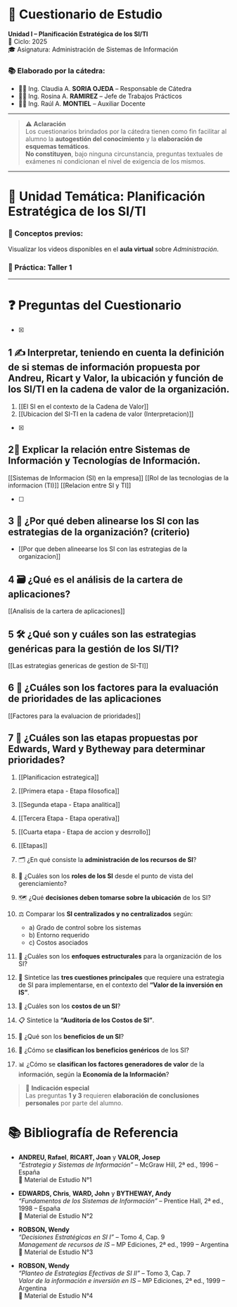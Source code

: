 # 📝 Cuestionario de Estudio  
**Unidad I – Planificación Estratégica de los SI/TI**  
📆 Ciclo: 2025  
🎓 Asignatura: Administración de Sistemas de Información  

### 📚 Elaborado por la cátedra:
- 👩‍🏫 Ing. Claudia A. **SORIA OJEDA** – Responsable de Cátedra  
- 👩‍💼 Ing. Rosina A. **RAMIREZ** – Jefe de Trabajos Prácticos  
- 👨‍💻 Ing. Raúl A. **MONTIEL** – Auxiliar Docente  

---

> ⚠️ **Aclaración**  
Los cuestionarios brindados por la cátedra tienen como fin facilitar al alumno la **autogestión del conocimiento** y la **elaboración de esquemas temáticos**.  
**No constituyen**, bajo ninguna circunstancia, preguntas textuales de exámenes ni condicionan el nivel de exigencia de los mismos.

---

# 📌 Unidad Temática: Planificación Estratégica de los SI/TI

### 🧠 Conceptos previos:
Visualizar los videos disponibles en el **aula virtual** sobre *Administración*.

### 🧪 Práctica: Taller 1

---

# ❓ Preguntas del Cuestionario

- [x] 
## 1 ✍️ Interpretar, teniendo en cuenta la definición de si stemas de información propuesta por **Andreu, Ricart y Valor**, la ubicación y función de los **SI/TI en la cadena de valor** de la organización.
1. [[El SI en el contexto de la Cadena de Valor]]
2. [[Ubicacion del SI-TI en la cadena de valor (Interpretacion)]]

- [x] 
## 2📡 Explicar la **relación entre Sistemas de Información y Tecnologías de Información**.
[[Sistemas de Informacion (SI) en la empresa]]
[[Rol de las tecnologias de la informacion (TI)]]
[[Relacion entre SI y TI]]

- [ ] 
## 3 🤝 ¿Por qué deben **alinearse los SI con las estrategias** de la organización? (criterio)
- [[Por que deben alineearse los SI con las estrategias de la organizacion]]

## 4 🗃️ ¿Qué es el **análisis de la cartera de aplicaciones**?  
[[Analisis de la cartera de aplicaciones]]

## 5 🛠️ ¿Qué son y cuáles son las **estrategias genéricas para la gestión de los SI/TI**? 
[[Las estrategias genericas de gestion de SI-TI]]

## 6  🧮 ¿Cuáles son los **factores para la evaluación de prioridades** de las aplicaciones 
[[Factores para la evaluacion de prioridades]]

## 7 🧭 ¿Cuáles son las **etapas propuestas por Edwards, Ward y Bytheway** para determinar prioridades?
1. [[Planificacion estrategica]]
2. [[Primera etapa - Etapa filosofica]]
3. [[Segunda etapa - Etapa analitica]]
4. [[Tercera Etapa - Etapa operativa]]
5. [[Cuarta etapa - Etapa de accion y desrrollo]]
6. [[Etapas]]

4. 🗂️ ¿En qué consiste la **administración de los recursos de SI**?
5. 🎯 ¿Cuáles son los **roles de los SI** desde el punto de vista del gerenciamiento?
6. 🗺️ ¿Qué **decisiones deben tomarse sobre la ubicación** de los SI?
7. ⚖️ Comparar los **SI centralizados y no centralizados** según:
    - a) Grado de control sobre los sistemas  
    - b) Entorno requerido  
    - c) Costos asociados  
8. 🧱 ¿Cuáles son los **enfoques estructurales** para la organización de los SI?
9. 🧩 Sintetice las **tres cuestiones principales** que requiere una estrategia de SI para implementarse, en el contexto del **“Valor de la inversión en IS”**.
10. 💸 ¿Cuáles son los **costos de un SI**?

11. 📋 Sintetice la **“Auditoría de los Costos de SI”**.
12. 🎁 ¿Qué son los **beneficios de un SI**?
13. 🧾 ¿Cómo se **clasifican los beneficios genéricos** de los SI?
14. 📊 ¿Cómo se **clasifican los factores generadores de valor** de la información, según la **Economía de la Información**?

> 💬 **Indicación especial**  
Las preguntas **1 y 3** requieren **elaboración de conclusiones personales** por parte del alumno.


# 📚 Bibliografía de Referencia

- **ANDREU, Rafael**, **RICART, Joan** y **VALOR, Josep**  
  *“Estrategia y Sistemas de Información”* – McGraw Hill, 2ª ed., 1996 – España  
  📁 Material de Estudio N°1  

- **EDWARDS, Chris**, **WARD, John** y **BYTHEWAY, Andy**  
  *“Fundamentos de los Sistemas de Información”* – Prentice Hall, 2ª ed., 1998 – España  
  📁 Material de Estudio N°2  

- **ROBSON, Wendy**  
  *“Decisiones Estratégicas en SI I”* – Tomo 4, Cap. 9  
  *Management de recursos de IS* – MP Ediciones, 2ª ed., 1999 – Argentina  
  📁 Material de Estudio N°3  

- **ROBSON, Wendy**  
  *“Planteo de Estrategias Efectivas de SI II”* – Tomo 3, Cap. 7  
  *Valor de la información e inversión en IS* – MP Ediciones, 2ª ed., 1999 – Argentina  
  📁 Material de Estudio N°4
